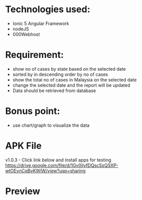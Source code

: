 
# Technologies used:
* Ionic 5 Angular Framework
* nodeJS
* 000Webhost

# Requirement:
* show no of cases by state based on the selected date
* sorted by in descending order by no of cases
* show the total no of cases in Malaysia on the selected date
* change the selected date and the report will be updated 
* Data should be retrieved from database 

# Bonus point:
* use chart/graph to visualize the data

# APK File
v1.0.3 - Click link below and install apps for testing
https://drive.google.com/file/d/1Gv0ilyfDQscSsQSXP-wtOEvnCqBvKWiW/view?usp=sharing

# Preview



